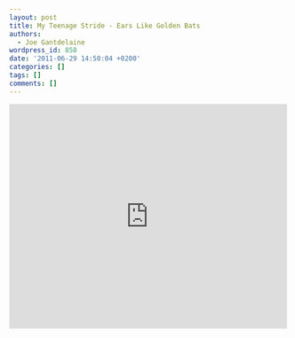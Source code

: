 ```yaml
---
layout: post
title: My Teenage Stride - Ears Like Golden Bats
authors:
  - Joe Gantdelaine
wordpress_id: 858
date: '2011-06-29 14:50:04 +0200'
categories: []
tags: []
comments: []
---
```

<iframe width="500" height="405" src="http://www.youtube.com/embed/9C6PbrO29_Y" frameborder="0" allowfullscreen></iframe>
